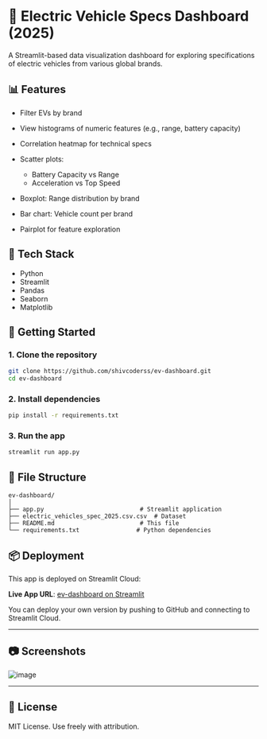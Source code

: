 # 🚗 Electric Vehicle Specs Dashboard (2025)

A Streamlit-based data visualization dashboard for exploring specifications of electric vehicles from various global brands.

## 📊 Features

* Filter EVs by brand
* View histograms of numeric features (e.g., range, battery capacity)
* Correlation heatmap for technical specs
* Scatter plots:

  * Battery Capacity vs Range
  * Acceleration vs Top Speed
* Boxplot: Range distribution by brand
* Bar chart: Vehicle count per brand
* Pairplot for feature exploration

## 🧰 Tech Stack

* Python
* Streamlit
* Pandas
* Seaborn
* Matplotlib

## 🚀 Getting Started

### 1. Clone the repository

```bash
git clone https://github.com/shivcoderss/ev-dashboard.git
cd ev-dashboard
```

### 2. Install dependencies

```bash
pip install -r requirements.txt
```

### 3. Run the app

```bash
streamlit run app.py
```

## 📁 File Structure

```
ev-dashboard/
│
├── app.py                           # Streamlit application
├── electric_vehicles_spec_2025.csv.csv  # Dataset
├── README.md                        # This file
└── requirements.txt                # Python dependencies
```

## 📦 Deployment

This app is deployed on Streamlit Cloud:

**Live App URL**: [ev-dashboard on Streamlit](https://ev-dashboard-4g7u62a9ymbbjlgjj45yur.streamlit.app)

You can deploy your own version by pushing to GitHub and connecting to Streamlit Cloud.

---

## 📷 Screenshots

![image](https://github.com/user-attachments/assets/d1dd2d41-f9a7-4cef-8ca1-7a812148d217)


---

## 📄 License

MIT License. Use freely with attribution.
